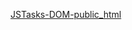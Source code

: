 [JSTasks-DOM-public_html](https://users.metropolia.fi/~georgiia/WSK-25/week2/js-tasks-w2-DOM-Event-Handling/)


